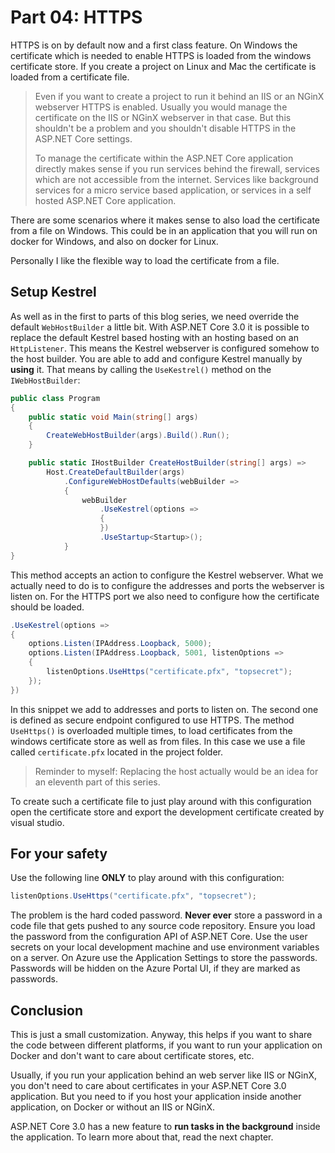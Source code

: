 # Part 04: HTTPS

HTTPS is on by default now and a first class feature. On Windows the certificate which is needed to enable HTTPS is loaded from the windows certificate store. If you create a project on Linux and Mac the certificate is loaded from a certificate file. 

> Even if you want to create a project to run it behind an IIS or an NGinX webserver HTTPS is enabled. Usually you would manage the certificate on the IIS or NGinX webserver in that case. But this shouldn't be a problem and you shouldn't disable HTTPS in the ASP.NET Core settings.
>
> To manage the certificate within the ASP.NET Core application directly makes sense if you run services behind the firewall, services which are not accessible from the internet. Services like background services for a micro service based application, or services in a self hosted ASP.NET Core application.

There are some scenarios where it makes sense to also load the certificate from a file on Windows. This could be in an application that you will run on docker for Windows, and also on docker for Linux.

Personally I like the flexible way to load the certificate from a file.

## Setup Kestrel

As well as in the first to parts of this blog series, we need override the default `WebHostBuilder` a little bit. With ASP.NET Core 3.0 it is possible to replace the default Kestrel based hosting with an hosting based on an `HttpListener`. This means the Kestrel webserver is configured somehow to the host builder. You are able to add and configure Kestrel manually by **using** it. That means by calling the `UseKestrel()` method on the `IWebHostBuilder`:

```csharp
public class Program
{
    public static void Main(string[] args)
    {
        CreateWebHostBuilder(args).Build().Run();
    }

    public static IHostBuilder CreateHostBuilder(string[] args) =>
        Host.CreateDefaultBuilder(args)
            .ConfigureWebHostDefaults(webBuilder =>
            {                
                webBuilder
                    .UseKestrel(options => 
                    {	
                    })
                    .UseStartup<Startup>();
            }
}
```

This method accepts an action to configure the Kestrel webserver. What we actually need to do is to configure the addresses and ports the webserver is listen on. For the HTTPS port we also need to configure how the certificate should be loaded.

```csharp
.UseKestrel(options => 
{
	options.Listen(IPAddress.Loopback, 5000);
	options.Listen(IPAddress.Loopback, 5001, listenOptions =>
	{
		listenOptions.UseHttps("certificate.pfx", "topsecret");
	});
})
```

In this snippet we add to addresses and ports to listen on. The second one is defined as secure endpoint configured to use HTTPS. The method `UseHttps()` is overloaded multiple times, to load certificates from the windows certificate store as well as from files. In this case we use a file called `certificate.pfx` located in the project folder.

> Reminder to myself: Replacing the host actually would be an idea for an eleventh part of this series.

To create such a certificate file to just play around with this configuration open the certificate store and export the development certificate created by visual studio.

## For your safety

Use the following line **ONLY** to play around with this configuration:

```csharp
listenOptions.UseHttps("certificate.pfx", "topsecret");
```

The problem is the hard coded password. **Never ever** store a password in a code file that gets pushed to any source code repository. Ensure you load the password from the configuration API of ASP.NET Core. Use the user secrets on your local development machine and use environment variables on a server. On Azure use the Application Settings to store the passwords. Passwords will be hidden on the Azure Portal UI, if they are marked as passwords.

## Conclusion

This is just a small customization. Anyway, this helps if you want to share the code between different platforms, if you want to run your application on Docker and don't want to care about certificate stores, etc.

Usually, if you run your application behind an web server like IIS or NGinX, you don't need to care about certificates in your ASP.NET Core 3.0 application. But you need to if you host your application inside another application, on Docker or without an IIS or NGinX.

ASP.NET Core 3.0 has a new feature to **run tasks in the background** inside the application. To learn more about that, read the next chapter.